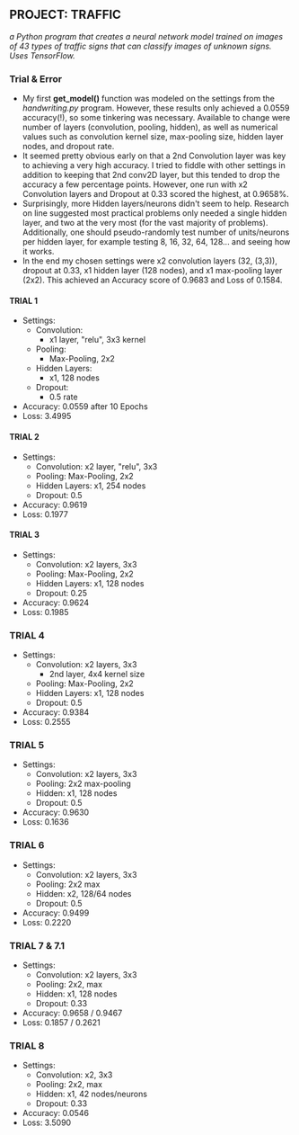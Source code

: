## PROJECT: TRAFFIC
*a Python program that creates a neural network model trained on images of 43 types of traffic signs that can classify  images of unknown signs. Uses TensorFlow.*

### Trial & Error
- My first **get_model()** function was modeled on the settings from the *handwriting.py* program. However, these results only achieved a 0.0559 accuracy(!), so some tinkering was necessary. Available to change were number of layers (convolution, pooling, hidden), as well as numerical values such as convolution kernel size, max-pooling size, hidden layer nodes, and dropout rate.
- It seemed pretty obvious early on that a 2nd Convolution layer was key to achieving a very high accuracy. I tried to fiddle with other settings in addition to keeping that 2nd conv2D layer, but this tended to drop the accuracy a few percentage points. However, one run with x2 Convolution layers and Dropout at 0.33 scored the highest, at 0.9658%.
- Surprisingly, more Hidden layers/neurons didn't seem to help. Research on line suggested most practical problems only needed a single hidden layer, and two at the very most (for the vast majority of problems). Additionally, one should pseudo-randomly test number of units/neurons per hidden layer, for example testing 8, 16, 32, 64, 128... and seeing how it works.
- In the end my chosen settings were x2 convolution layers (32, (3,3)), dropout at 0.33, x1 hidden layer (128 nodes), and x1 max-pooling layer (2x2). This achieved an Accuracy score of 0.9683 and Loss of 0.1584.



#### TRIAL 1
- Settings:
  - Convolution:
    - x1 layer, "relu", 3x3 kernel
  - Pooling:
    - Max-Pooling, 2x2
  - Hidden Layers:
    - x1, 128 nodes
  - Dropout:
    - 0.5 rate
- Accuracy: 0.0559 after 10 Epochs
- Loss: 3.4995

#### TRIAL 2
- Settings:
  - Convolution: x2 layer, "relu", 3x3
  - Pooling: Max-Pooling, 2x2
  - Hidden Layers: x1, 254 nodes
  - Dropout: 0.5
- Accuracy: 0.9619
- Loss: 0.1977

#### TRIAL 3
- Settings:
  - Convolution: x2 layers, 3x3
  - Pooling: Max-Pooling, 2x2
  - Hidden Layers: x1, 128 nodes
  - Dropout: 0.25
- Accuracy: 0.9624
- Loss: 0.1985

### TRIAL 4
- Settings:
  - Convolution: x2 layers, 3x3
    - 2nd layer, 4x4 kernel size
  - Pooling: Max-Pooling, 2x2
  - Hidden Layers: x1, 128 nodes
  - Dropout: 0.5
- Accuracy: 0.9384
- Loss: 0.2555

### TRIAL 5
- Settings:
  - Convolution: x2 layers, 3x3
  - Pooling: 2x2 max-pooling
  - Hidden: x1, 128 nodes
  - Dropout: 0.5
- Accuracy: 0.9630
- Loss: 0.1636

### TRIAL 6
- Settings:
  - Convolution: x2 layers, 3x3
  - Pooling: 2x2 max
  - Hidden: x2, 128/64 nodes
  - Dropout: 0.5
- Accuracy: 0.9499
- Loss: 0.2220

### TRIAL 7 & 7.1
- Settings:
  - Convolution: x2 layers, 3x3
  - Pooling: 2x2, max
  - Hidden: x1, 128 nodes
  - Dropout: 0.33
- Accuracy: 0.9658 / 0.9467
- Loss: 0.1857 / 0.2621


### TRIAL 8
- Settings:
  - Convolution: x2, 3x3
  - Pooling: 2x2, max
  - Hidden: x1, 42 nodes/neurons
  - Dropout: 0.33
- Accuracy: 0.0546
- Loss: 3.5090

